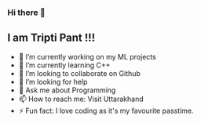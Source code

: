 ### Hi there 👋

## I am Tripti Pant !!!


- 🔭 I’m currently working on my ML projects
- 🌱 I’m currently learning C++
- 👯 I’m looking to collaborate on Github
- 🤔 I’m looking for help
- 💬 Ask me about Programming
- 📫 How to reach me: Visit Uttarakhand
- ⚡ Fun fact: I love coding as it's my favourite passtime.

